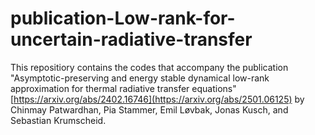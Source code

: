 # publication-Low-rank-for-uncertain-radiative-transfer

This repositiory contains the codes that accompany the publication "Asymptotic-preserving and energy stable dynamical low-rank approximation for thermal radiative transfer equations" [https://arxiv.org/abs/2402.16746](https://arxiv.org/abs/2501.06125) by Chinmay Patwardhan, Pia Stammer, Emil Løvbak, Jonas Kusch, and Sebastian Krumscheid.
